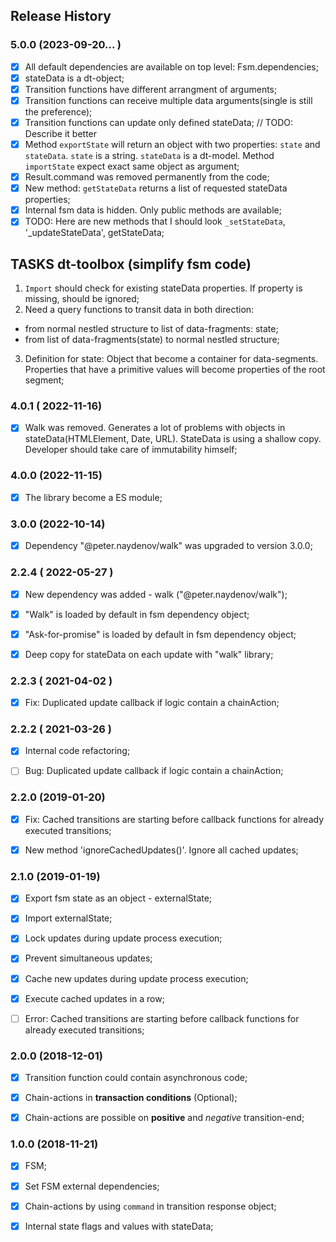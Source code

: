 ## Release History

### 5.0.0 (2023-09-20... )
- [x] All default dependencies are available on top level: Fsm.dependencies;
- [x] stateData is a dt-object;
- [x] Transition functions have different arrangment of arguments;
- [x] Transition functions can receive multiple data arguments(single is still the preference);
- [x] Transition functions can update only defined stateData; // TODO: Describe it better
- [x] Method `exportState` will return an object with two properties: `state` and `stateData`. `state` is a string. `stateData` is a dt-model. Method `importState` expect exact same object as argument;
- [x] Result.command was removed permanently from the code;
- [x] New method: `getStateData` returns a list of requested stateData properties;
- [x] Internal fsm data is hidden. Only public methods are available;
- [x] TODO: Here are new methods that I should look `_setStateData`, '_updateStateData', getStateData;
## TASKS dt-toolbox (simplify fsm code)
1. `Import` should check for existing stateData properties. If property is missing, should be ignored;
2. Need a query functions to transit data in both direction: 
- from normal nestled structure to list of data-fragments: state;
- from list of data-fragments(state) to normal nestled structure;
3. Definition for state: Object that become a container for data-segments. Properties that have a primitive values will become properties of the root segment;




### 4.0.1 ( 2022-11-16)
- [x] Walk was removed. Generates a lot of problems with objects in stateData(HTMLElement, Date, URL). StateData is using a shallow copy. Developer should take care of immutability himself;




### 4.0.0 (2022-11-15)
- [x] The library become a ES module;



### 3.0.0 (2022-10-14)
- [x] Dependency "@peter.naydenov/walk" was upgraded to version 3.0.0;



### 2.2.4 ( 2022-05-27 )
- [x] New dependency was added - walk ("@peter.naydenov/walk");
- [x] "Walk" is loaded by default in fsm dependency object;
- [x] "Ask-for-promise" is loaded by default in fsm dependency object;
- [x] Deep copy for stateData on each update with "walk" library;



### 2.2.3 ( 2021-04-02 )
- [x] Fix: Duplicated update callback if logic contain a chainAction;



### 2.2.2 ( 2021-03-26 )
- [x] Internal code refactoring; 
- [ ] Bug: Duplicated update callback if logic contain a chainAction;



### 2.2.0 (2019-01-20)
- [x] Fix: Cached transitions are starting before callback functions for already executed transitions;
- [x] New method 'ignoreCachedUpdates()'. Ignore all cached updates;



### 2.1.0 (2019-01-19)
- [x] Export fsm state as an object - externalState;
- [x] Import externalState;
- [x] Lock updates during update process execution;
- [x] Prevent simultaneous updates;
- [x] Cache new updates during update process execution;
- [x] Execute cached updates in a row;
- [ ] Error: Cached transitions are starting before callback functions for already executed transitions;



### 2.0.0 (2018-12-01)
- [x] Transition function could contain asynchronous code;
- [x] Chain-actions in **transaction conditions** (Optional);
- [x] Chain-actions are possible on **positive** and *negative* transition-end;



### 1.0.0 (2018-11-21)
- [x] FSM;
- [x] Set FSM external dependencies;
- [x] Chain-actions by using `command` in transition response object;
- [x] Internal state flags and values with stateData;


